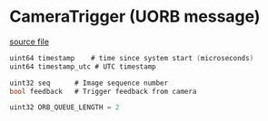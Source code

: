 # CameraTrigger (UORB message)



[source file](https://github.com/PX4/PX4-Autopilot/blob/release/1.15/msg/CameraTrigger.msg)

```c
uint64 timestamp	# time since system start (microseconds)
uint64 timestamp_utc # UTC timestamp

uint32 seq		# Image sequence number
bool feedback	# Trigger feedback from camera

uint32 ORB_QUEUE_LENGTH = 2

```
